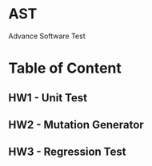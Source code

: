 # AST
Advance Software Test

# Table of Content

## HW1 - Unit Test
## HW2 - Mutation Generator
## HW3 - Regression Test
